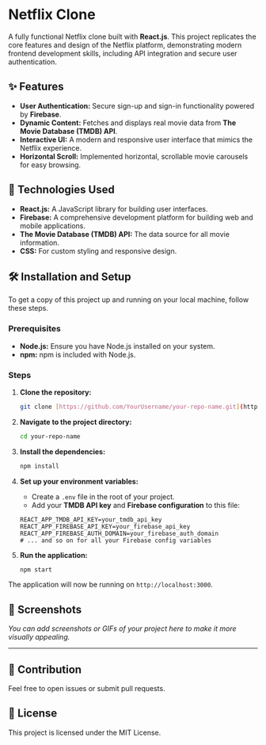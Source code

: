 # Netflix Clone

A fully functional Netflix clone built with **React.js**. This project replicates the core features and design of the Netflix platform, demonstrating modern frontend development skills, including API integration and secure user authentication.

## ✨ Features

- **User Authentication:** Secure sign-up and sign-in functionality powered by **Firebase**.
- **Dynamic Content:** Fetches and displays real movie data from **The Movie Database (TMDB) API**.
- **Interactive UI:** A modern and responsive user interface that mimics the Netflix experience.
- **Horizontal Scroll:** Implemented horizontal, scrollable movie carousels for easy browsing.

## 🚀 Technologies Used

- **React.js:** A JavaScript library for building user interfaces.
- **Firebase:** A comprehensive development platform for building web and mobile applications.
- **The Movie Database (TMDB) API:** The data source for all movie information.
- **CSS:** For custom styling and responsive design.

## 🛠️ Installation and Setup

To get a copy of this project up and running on your local machine, follow these steps.

### Prerequisites

- **Node.js:** Ensure you have Node.js installed on your system.
- **npm:** npm is included with Node.js.

### Steps

1.  **Clone the repository:**
    ```bash
    git clone [https://github.com/YourUsername/your-repo-name.git](https://github.com/YourUsername/your-repo-name.git)
    ```
2.  **Navigate to the project directory:**
    ```bash
    cd your-repo-name
    ```
3.  **Install the dependencies:**
    ```bash
    npm install
    ```
4.  **Set up your environment variables:**
    - Create a `.env` file in the root of your project.
    - Add your **TMDB API key** and **Firebase configuration** to this file:

    ```env
    REACT_APP_TMDB_API_KEY=your_tmdb_api_key
    REACT_APP_FIREBASE_API_KEY=your_firebase_api_key
    REACT_APP_FIREBASE_AUTH_DOMAIN=your_firebase_auth_domain
    # ... and so on for all your Firebase config variables
    ```
5.  **Run the application:**
    ```bash
    npm start
    ```

The application will now be running on `http://localhost:3000`.

## 📸 Screenshots

_You can add screenshots or GIFs of your project here to make it more visually appealing._

---

## 🤝 Contribution

Feel free to open issues or submit pull requests.

## 📄 License

This project is licensed under the MIT License.
